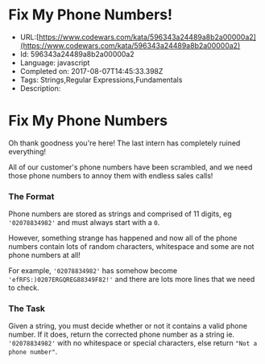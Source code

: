 # Fix My Phone Numbers!

 - URL:[https://www.codewars.com/kata/596343a24489a8b2a00000a2](https://www.codewars.com/kata/596343a24489a8b2a00000a2)
 - Id: 596343a24489a8b2a00000a2
 - Language: javascript
 - Completed on: 2017-08-07T14:45:33.398Z
 - Tags: Strings,Regular Expressions,Fundamentals
 - Description:
# Fix My Phone Numbers

Oh thank goodness you're here! The last intern has completely ruined everything! 

All of our customer's phone numbers have been scrambled, and we need those phone numbers to annoy them with endless sales calls!

### The Format

Phone numbers are stored as strings and comprised of 11 digits, eg ```'02078834982'``` and must always start with a ```0```.

However, something strange has happened and now all of the phone numbers contain lots of random characters, whitespace and some are not phone numbers at all! 

For example, 
```'02078834982'``` has somehow become ```'efRFS:)0207ERGQREG88349F82!'``` and there are lots more lines that we need to check.

### The Task

Given a string, you must decide whether or not it contains a valid phone number. If it does, return the corrected phone number as a string ie. ```'02078834982'``` with no whitespace or special characters, else return ``"Not a phone number"``.






